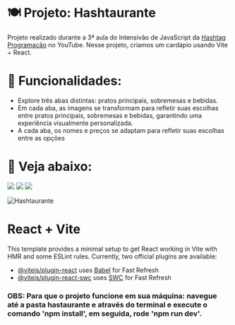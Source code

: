 # :plate_with_cutlery: Projeto: Hashtaurante
Projeto realizado durante a 3ª aula do Intensivão de JavaScript da [Hashtag Programação](https://www.youtube.com/@HashtagProgramacao) no YouTube. Nesse projeto, criamos um cardápio usando Vite + React.

# :spaghetti: Funcionalidades:

+ Explore três abas distintas: pratos principais, sobremesas e bebidas.
+ Em cada aba, as imagens se transformam para refletir suas escolhas entre pratos principais, sobremesas e bebidas, garantindo uma experiência visualmente personalizada.
+ A cada aba, os nomes e preços se adaptam para refletir suas escolhas entre as opções


# :cake: Veja abaixo:
<a href="https://www.instagram.com/devgferreira/" target="_blank"><img loading="lazy" src="https://img.shields.io/badge/-Instagram-%23E4405F?style=for-the-badge&logo=instagram&logoColor=white" target="_blank"></a>
<a href="https://www.linkedin.com/in/guilherme-ferreira-25738427a/" target="_blank"><img loading="lazy" src="https://img.shields.io/badge/-LinkedIn-%230077B5?style=for-the-badge&logo=linkedin&logoColor=white" target="_blank"></a> <a href="https://www.tiktok.com/@devgferreira" target="_blank"><img loading="lazy" src="https://img.shields.io/badge/-tiktok-617?style=for-the-badge&logo=tiktok" target="_blank"></a>  


![Hashtaurante](https://github.com/GuilhermeF-R/Hashtaurante/assets/136031870/2d612488-821a-4040-bd19-2ab7fdd03471)



# React + Vite 

This template provides a minimal setup to get React working in Vite with HMR and some ESLint rules. Currently, two official plugins are available:

- [@vitejs/plugin-react](https://github.com/vitejs/vite-plugin-react/blob/main/packages/plugin-react/README.md) uses [Babel](https://babeljs.io/) for Fast Refresh
- [@vitejs/plugin-react-swc](https://github.com/vitejs/vite-plugin-react-swc) uses [SWC](https://swc.rs/) for Fast Refresh

### OBS: Para que o projeto funcione em sua máquina: navegue até a pasta hastaurante e através do terminal e execute o comando 'npm install', em seguida, rode 'npm run dev'.




  

